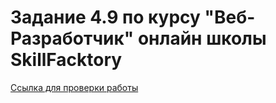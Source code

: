 # Задание 4.9 по курсу "Веб-Разработчик" онлайн школы SkillFacktory

[Ссылка для прoверки работы](https://sadonins.github.io/4.9/pages/index.html)
